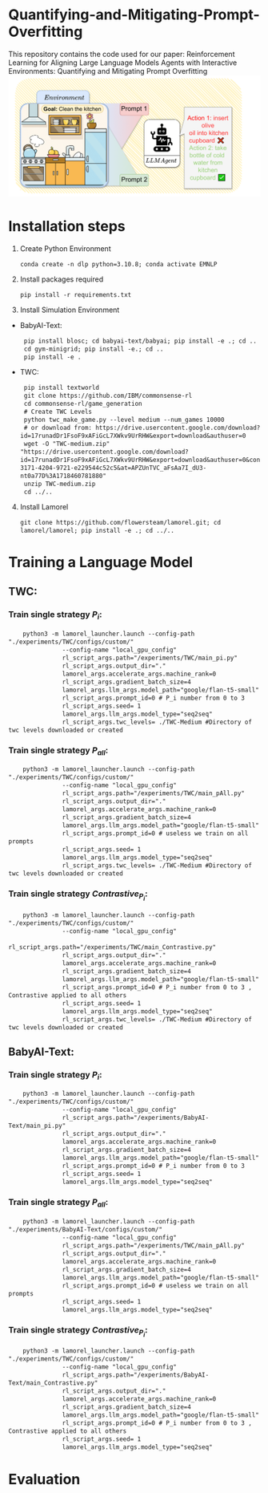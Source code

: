 # Quantifying-and-Mitigating-Prompt-Overfitting
This repository contains the code used for our paper: Reinforcement Learning for Aligning Large Language Models Agents with Interactive Environments: Quantifying and Mitigating Prompt Overfitting
![screenshot](Figures.png)
# Installation steps
1. Create Python Environment
 
       conda create -n dlp python=3.10.8; conda activate EMNLP
2. Install packages required

       pip install -r requirements.txt
3. Install Simulation Environment
* BabyAI-Text:

       pip install blosc; cd babyai-text/babyai; pip install -e .; cd ..
       cd gym-minigrid; pip install -e.; cd ..
       pip install -e .
* TWC:
  
       pip install textworld
       git clone https://github.com/IBM/commonsense-rl
       cd commonsense-rl/game_generation
       # Create TWC Levels 
       python twc_make_game.py --level medium --num_games 10000
       # or download from: https://drive.usercontent.google.com/download?id=17runadDr1FsoF9xAFiGcL7XWkv9UrRHW&export=download&authuser=0
       wget -O "TWC-medium.zip" "https://drive.usercontent.google.com/download?id=17runadDr1FsoF9xAFiGcL7XWkv9UrRHW&export=download&authuser=0&confirm=t&uuid=a2c7fdc8-3171-4204-9721-e229544c52c5&at=APZUnTVC_aFsAa7I_dU3-nt0a77D%3A1718460781880"
       unzip TWC-medium.zip
       cd ../..
4. Install Lamorel

       git clone https://github.com/flowersteam/lamorel.git; cd lamorel/lamorel; pip install -e .; cd ../..
# Training a Language Model
## TWC:
### Train single strategy $P_i$:
        python3 -m lamorel_launcher.launch --config-path "./experiments/TWC/configs/custom/" 
                   --config-name "local_gpu_config"        
                   rl_script_args.path="/experiments/TWC/main_pi.py"
                   rl_script_args.output_dir="." 
                   lamorel_args.accelerate_args.machine_rank=0 
                   rl_script_args.gradient_batch_size=4 
                   lamorel_args.llm_args.model_path="google/flan-t5-small"  
                   rl_script_args.prompt_id=0 # P_i number from 0 to 3 
                   rl_script_args.seed= 1   
                   lamorel_args.llm_args.model_type="seq2seq"
                   rl_script_args.twc_levels= ./TWC-Medium #Directory of twc levels downloaded or created
### Train single strategy $P_{all}$:
        python3 -m lamorel_launcher.launch --config-path "./experiments/TWC/configs/custom/" 
                   --config-name "local_gpu_config"        
                   rl_script_args.path="/experiments/TWC/main_pAll.py"
                   rl_script_args.output_dir="." 
                   lamorel_args.accelerate_args.machine_rank=0 
                   rl_script_args.gradient_batch_size=4 
                   lamorel_args.llm_args.model_path="google/flan-t5-small"  
                   rl_script_args.prompt_id=0 # useless we train on all prompts 
                   rl_script_args.seed= 1   
                   lamorel_args.llm_args.model_type="seq2seq"
                   rl_script_args.twc_levels= ./TWC-Medium #Directory of twc levels downloaded or created
### Train single strategy $Contrastive_{P_i}$:
        python3 -m lamorel_launcher.launch --config-path "./experiments/TWC/configs/custom/" 
                   --config-name "local_gpu_config"        
                   rl_script_args.path="/experiments/TWC/main_Contrastive.py"
                   rl_script_args.output_dir="." 
                   lamorel_args.accelerate_args.machine_rank=0 
                   rl_script_args.gradient_batch_size=4 
                   lamorel_args.llm_args.model_path="google/flan-t5-small"  
                   rl_script_args.prompt_id=0 # P_i number from 0 to 3 , Contrastive applied to all others
                   rl_script_args.seed= 1   
                   lamorel_args.llm_args.model_type="seq2seq"
                   rl_script_args.twc_levels= ./TWC-Medium #Directory of twc levels downloaded or created
## BabyAI-Text:
### Train single strategy $P_i$:
        python3 -m lamorel_launcher.launch --config-path "./experiments/TWC/configs/custom/" 
                   --config-name "local_gpu_config"        
                   rl_script_args.path="/experiments/BabyAI-Text/main_pi.py"
                   rl_script_args.output_dir="." 
                   lamorel_args.accelerate_args.machine_rank=0 
                   rl_script_args.gradient_batch_size=4 
                   lamorel_args.llm_args.model_path="google/flan-t5-small"  
                   rl_script_args.prompt_id=0 # P_i number from 0 to 3 
                   rl_script_args.seed= 1   
                   lamorel_args.llm_args.model_type="seq2seq"
### Train single strategy $P_{all}$:
        python3 -m lamorel_launcher.launch --config-path "./experiments/BabyAI-Text/configs/custom/" 
                   --config-name "local_gpu_config"        
                   rl_script_args.path="/experiments/TWC/main_pAll.py"
                   rl_script_args.output_dir="." 
                   lamorel_args.accelerate_args.machine_rank=0 
                   rl_script_args.gradient_batch_size=4 
                   lamorel_args.llm_args.model_path="google/flan-t5-small"  
                   rl_script_args.prompt_id=0 # useless we train on all prompts 
                   rl_script_args.seed= 1   
                   lamorel_args.llm_args.model_type="seq2seq"
### Train single strategy $Contrastive_{P_i}$:
        python3 -m lamorel_launcher.launch --config-path "./experiments/TWC/configs/custom/" 
                   --config-name "local_gpu_config"        
                   rl_script_args.path="/experiments/BabyAI-Text/main_Contrastive.py"
                   rl_script_args.output_dir="." 
                   lamorel_args.accelerate_args.machine_rank=0 
                   rl_script_args.gradient_batch_size=4 
                   lamorel_args.llm_args.model_path="google/flan-t5-small"  
                   rl_script_args.prompt_id=0 # P_i number from 0 to 3 , Contrastive applied to all others
                   rl_script_args.seed= 1   
                   lamorel_args.llm_args.model_type="seq2seq"
# Evaluation
